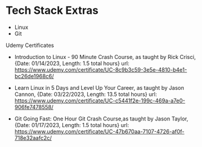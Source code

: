 # Tech Stack Extras
- Linux
- Git

Udemy Certificates

- Introduction to Linux - 90 Minute Crash Course, as taught by Rick Crisci, {Date: 01/14/2023, Length: 1.5 total hours}
url: https://www.udemy.com/certificate/UC-8c9b3c59-3e5e-4810-b4e1-bc26de1968c6/

- Learn Linux in 5 Days and Level Up Your Career, as taught by Jason Cannon, {Date: 03/22/2023, Length: 13.5 total hours}
url: https://www.udemy.com/certificate/UC-c5441f2e-199c-469a-a7e0-906fe7478558/

-  Git Going Fast: One Hour Git Crash Course,as taught by Jason Taylor, {Date: 01/17/2023, Length: 1.5 total hours}
url: https://www.udemy.com/certificate/UC-47b670aa-7107-4726-af0f-718e32aafc2c/
